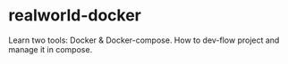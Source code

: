 # realworld-docker
Learn two tools: Docker &amp; Docker-compose. How to dev-flow project and manage it in compose.
